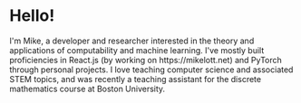 <h1> Hello! </h1>

<p> I'm Mike, a developer and researcher interested in the theory and applications of computability and machine learning. I've mostly built proficiencies in React.js (by working on https://mikelott.net) and PyTorch through personal projects.
I love teaching computer science and associated STEM topics, and was recently a teaching assistant for the discrete mathematics course at Boston University. </p>
